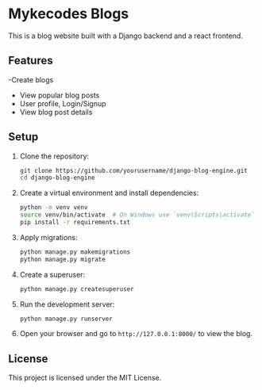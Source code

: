 # Mykecodes Blogs

This is a blog website built with a Django backend and a react frontend.

## Features

-Create blogs
- View popular blog posts
- User profile, Login/Signup
- View blog post details

## Setup

1. Clone the repository:
    ```bash
    git clone https://github.com/yourusername/django-blog-engine.git
    cd django-blog-engine
    ```

2. Create a virtual environment and install dependencies:
    ```bash
    python -m venv venv
    source venv/bin/activate  # On Windows use `venv\Scripts\activate`
    pip install -r requirements.txt
    ```

3. Apply migrations:
    ```bash
    python manage.py makemigrations
    python manage.py migrate
    ```

4. Create a superuser:
    ```bash
    python manage.py createsuperuser
    ```

5. Run the development server:
    ```bash
    python manage.py runserver
    ```

6. Open your browser and go to `http://127.0.0.1:8000/` to view the blog.

## License

This project is licensed under the MIT License.
